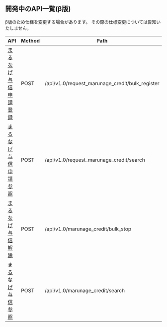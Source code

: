 ## 開発中のAPI一覧(β版)

β版のため仕様を変更する場合があります。
その際の仕様変更については告知いたしません。

| API                                                           | Method | Path                                            |
| ------------------------------------------------------------- | ------ | ----------------------------------------------- |
| [まるなげ与信申請登録](./request_marunage_credit/bulk_register.md) |  POST  | /api/v1.0/request_marunage_credit/bulk_register |
| [まるなげ与信申請参照](./request_marunage_credit/search.md)        |  POST  | /api/v1.0/request_marunage_credit/search        |
| [まるなげ与信解除](./marunage_credit/bulk_stop.md)                |  POST  | /api/v1.0/marunage_credit/bulk_stop             |
| [まるなげ与信参照](./marunage_credit/search.md)                   |  POST  | /api/v1.0/marunage_credit/search                |
